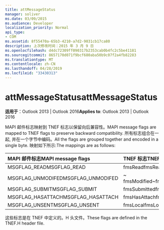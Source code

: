 ```yaml
---
title: attMessageStatus
manager: soliver
ms.date: 03/09/2015
ms.audience: Developer
localization_priority: Normal
api_type:
- COM
ms.assetid: 8f55470a-65b3-4210-a7d2-9031cb17ca80
description: 上次修改时间：2015 年 3 月 9 日
ms.openlocfilehash: d4dc72309ff090317b2353cab0b4fc2c5be41181
ms.sourcegitcommit: 8657170d071f9bcf680aba50b9c07f2a4fb82283
ms.translationtype: MT
ms.contentlocale: zh-CN
ms.lasthandoff: 04/28/2019
ms.locfileid: "33430313"
---
```

# <a name="attmessagestatus"></a><span data-ttu-id="ce742-103">attMessageStatus</span><span class="sxs-lookup"><span data-stu-id="ce742-103">attMessageStatus</span></span>

  
  
<span data-ttu-id="ce742-104">**适用于**：Outlook 2013 | Outlook 2016</span><span class="sxs-lookup"><span data-stu-id="ce742-104">**Applies to**: Outlook 2013 | Outlook 2016</span></span> 
  
<span data-ttu-id="ce742-105">MAPI 邮件标志映射到 TNEF 标志以保留向后兼容性。</span><span class="sxs-lookup"><span data-stu-id="ce742-105">MAPI message flags are mapped to TNEF flags to preserve backward compatibility.</span></span> <span data-ttu-id="ce742-106">所有标志组合在一起, 并在一个字节中编码。</span><span class="sxs-lookup"><span data-stu-id="ce742-106">All the flags are grouped together and encoded in a single byte.</span></span> <span data-ttu-id="ce742-107">映射如下所示:</span><span class="sxs-lookup"><span data-stu-id="ce742-107">The mappings are as follows:</span></span>
  
|<span data-ttu-id="ce742-108">**MAPI 邮件标志**</span><span class="sxs-lookup"><span data-stu-id="ce742-108">**MAPI message flags**</span></span>|<span data-ttu-id="ce742-109">**TNEF 标志**</span><span class="sxs-lookup"><span data-stu-id="ce742-109">**TNEF flags**</span></span>|
|:-----|:-----|
|<span data-ttu-id="ce742-110">MSGFLAG_READ</span><span class="sxs-lookup"><span data-stu-id="ce742-110">MSGFLAG_READ</span></span>  <br/> |<span data-ttu-id="ce742-111">fmsRead</span><span class="sxs-lookup"><span data-stu-id="ce742-111">fmsRead</span></span>  <br/> |
|<span data-ttu-id="ce742-112">MSGFLAG_UNMODIFED</span><span class="sxs-lookup"><span data-stu-id="ce742-112">MSGFLAG_UNMODIFED</span></span>  <br/> |<span data-ttu-id="ce742-113">~ fmsModified</span><span class="sxs-lookup"><span data-stu-id="ce742-113">~fmsModified</span></span>  <br/> |
|<span data-ttu-id="ce742-114">MSGFLAG_SUBMIT</span><span class="sxs-lookup"><span data-stu-id="ce742-114">MSGFLAG_SUBMIT</span></span>  <br/> |<span data-ttu-id="ce742-115">fmsSubmitted</span><span class="sxs-lookup"><span data-stu-id="ce742-115">fmsSubmitted</span></span>  <br/> |
|<span data-ttu-id="ce742-116">MSGFLAG_HASATTACH</span><span class="sxs-lookup"><span data-stu-id="ce742-116">MSGFLAG_HASATTACH</span></span>  <br/> |<span data-ttu-id="ce742-117">fmsHasAttach</span><span class="sxs-lookup"><span data-stu-id="ce742-117">fmsHasAttach</span></span>  <br/> |
|<span data-ttu-id="ce742-118">MSGFLAG_UNSENT</span><span class="sxs-lookup"><span data-stu-id="ce742-118">MSGFLAG_UNSENT</span></span>  <br/> |<span data-ttu-id="ce742-119">fmsLocal</span><span class="sxs-lookup"><span data-stu-id="ce742-119">fmsLocal</span></span>  <br/> |
   
<span data-ttu-id="ce742-120">这些标志是在 TNEF 中定义的。H 头文件。</span><span class="sxs-lookup"><span data-stu-id="ce742-120">These flags are defined in the TNEF.H header file.</span></span>
  

